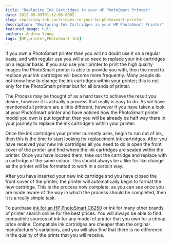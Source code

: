 ```yaml
---
title: "Replacing Ink Cartridges in your HP PhotoSmart Printer"
date: 2012-05-09T01:12:00.000Z
slug: replacing-ink-cartridges-in-your-hp-photosmart-printer
description: "Replacing Ink Cartridges in your HP PhotoSmart Printer"
featured_image: null
authors: Andrew Yeung
tags: [HP,printer,PhotoSmart Ink]
---
```


If you own a PhotoSmart printer then you will no doubt use it on a regular basis, and with regular use you will also need to replace your ink cartridges on a regular basis. If you also use your printer to print the high quality images the PhotoSmart printer is able to provide you with, then the need to replace your ink cartridges will become more frequently. Many people do not know how to change the ink cartridges within your printer; this is not only for the PhotoSmart printer but for all brands of printer. 

The Process may be thought of as a hard task to achieve the result you desire, however it is actually a process that really is easy to do. As we have mentioned all printers are a little different, however if you have taken a look at your PhotoSmart printer and have noticed how the PhotoSmart printer model you own is put together, then you will be already be half way there in your journey to replace the ink cartridge's within your printer. 

Once the ink cartridges your printer currently uses, begin to run out of ink, then this is the time to start looking for replacement ink cartridges. After you have received your new ink cartridges all you need to do is open the front cover of the printer and find where the ink cartridges are seated within the printer. Once you have located them, take out the cartridge and replace with a cartridge of the same colour. This should always be a like for like change as the printer will be formatted to work in a certain way. 

After you have inserted your new ink cartridge and you have closed the front cover of the printer, the printer will automatically begin to format the new cartridge. This is the process now complete, as you can see once you are made aware of the way in which the process should be completed, then it is a really simple task. 

To purchase [ink for an HP PhotoSmart C6250](https://www.comboink.com/hp-photosmart-c6250-printer-ink-cartridges) or ink for many other brands of printer search online for the best prices. You will always be able to find compatible sources of ink for any model of printer that you own for a cheap price online. Compatible ink cartridges are cheaper than the original manufacturer's variations, and you will also find that there is no difference in the quality of the prints that you will receive.